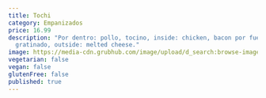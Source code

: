 ```yaml
---
title: Tochi
category: Empanizados
price: 16.99
description: "Por dentro: pollo, tocino, inside: chicken, bacon por fuera: queso
  gratinado, outside: melted cheese."
image: https://media-cdn.grubhub.com/image/upload/d_search:browse-images:default.jpg/w_115,q_auto:low,fl_lossy,dpr_2.0,c_fill,f_auto,h_120/c1j7bte6bdwdhw28eral
vegetarian: false
vegan: false
glutenFree: false
published: true
---
```

